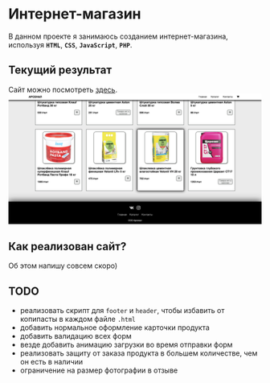 # **Интернет-магазин**
В данном проекте я занимаюсь созданием интернет-магазина, используя **`HTML`**, **`CSS`**, **`JavaScript`**, **`PHP`**.

## **Текущий результат**
Сайт можно посмотреть [здесь](http://arsenal-building.ru).
![Screenshot](README_files/Building_website.png)

## **Как реализован сайт?**

Об этом напишу совсем скоро)

## **TODO**

+ реализовать скрипт для `footer` и `header`, чтобы избавить от копипасты в каждом файле `.html`
+ добавить нормальное оформление карточки продукта
+ добавить валидацию всех форм
+ везде добавить анимацию загрузки во время отправки форм
+ реализовать защиту от заказа продукта в большем количестве, чем он есть в наличии
+ ограничение на размер фотографии в отзыве